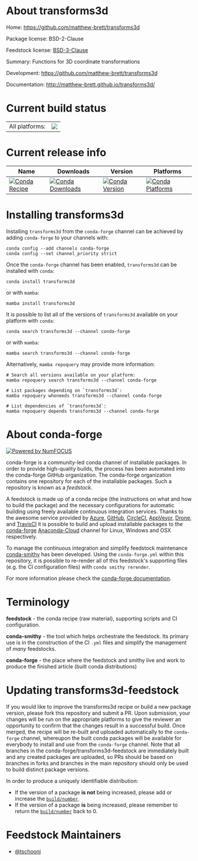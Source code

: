 About transforms3d
==================

Home: https://github.com/matthew-brett/transforms3d

Package license: BSD-2-Clause

Feedstock license: [BSD-3-Clause](https://github.com/conda-forge/transforms3d-feedstock/blob/main/LICENSE.txt)

Summary: Functions for 3D coordinate transformations

Development: https://github.com/matthew-brett/transforms3d

Documentation: http://matthew-brett.github.io/transforms3d/

Current build status
====================


<table><tr><td>All platforms:</td>
    <td>
      <a href="https://dev.azure.com/conda-forge/feedstock-builds/_build/latest?definitionId=6375&branchName=main">
        <img src="https://dev.azure.com/conda-forge/feedstock-builds/_apis/build/status/transforms3d-feedstock?branchName=main">
      </a>
    </td>
  </tr>
</table>

Current release info
====================

| Name | Downloads | Version | Platforms |
| --- | --- | --- | --- |
| [![Conda Recipe](https://img.shields.io/badge/recipe-transforms3d-green.svg)](https://anaconda.org/conda-forge/transforms3d) | [![Conda Downloads](https://img.shields.io/conda/dn/conda-forge/transforms3d.svg)](https://anaconda.org/conda-forge/transforms3d) | [![Conda Version](https://img.shields.io/conda/vn/conda-forge/transforms3d.svg)](https://anaconda.org/conda-forge/transforms3d) | [![Conda Platforms](https://img.shields.io/conda/pn/conda-forge/transforms3d.svg)](https://anaconda.org/conda-forge/transforms3d) |

Installing transforms3d
=======================

Installing `transforms3d` from the `conda-forge` channel can be achieved by adding `conda-forge` to your channels with:

```
conda config --add channels conda-forge
conda config --set channel_priority strict
```

Once the `conda-forge` channel has been enabled, `transforms3d` can be installed with `conda`:

```
conda install transforms3d
```

or with `mamba`:

```
mamba install transforms3d
```

It is possible to list all of the versions of `transforms3d` available on your platform with `conda`:

```
conda search transforms3d --channel conda-forge
```

or with `mamba`:

```
mamba search transforms3d --channel conda-forge
```

Alternatively, `mamba repoquery` may provide more information:

```
# Search all versions available on your platform:
mamba repoquery search transforms3d --channel conda-forge

# List packages depending on `transforms3d`:
mamba repoquery whoneeds transforms3d --channel conda-forge

# List dependencies of `transforms3d`:
mamba repoquery depends transforms3d --channel conda-forge
```


About conda-forge
=================

[![Powered by
NumFOCUS](https://img.shields.io/badge/powered%20by-NumFOCUS-orange.svg?style=flat&colorA=E1523D&colorB=007D8A)](https://numfocus.org)

conda-forge is a community-led conda channel of installable packages.
In order to provide high-quality builds, the process has been automated into the
conda-forge GitHub organization. The conda-forge organization contains one repository
for each of the installable packages. Such a repository is known as a *feedstock*.

A feedstock is made up of a conda recipe (the instructions on what and how to build
the package) and the necessary configurations for automatic building using freely
available continuous integration services. Thanks to the awesome service provided by
[Azure](https://azure.microsoft.com/en-us/services/devops/), [GitHub](https://github.com/),
[CircleCI](https://circleci.com/), [AppVeyor](https://www.appveyor.com/),
[Drone](https://cloud.drone.io/welcome), and [TravisCI](https://travis-ci.com/)
it is possible to build and upload installable packages to the
[conda-forge](https://anaconda.org/conda-forge) [Anaconda-Cloud](https://anaconda.org/)
channel for Linux, Windows and OSX respectively.

To manage the continuous integration and simplify feedstock maintenance
[conda-smithy](https://github.com/conda-forge/conda-smithy) has been developed.
Using the ``conda-forge.yml`` within this repository, it is possible to re-render all of
this feedstock's supporting files (e.g. the CI configuration files) with ``conda smithy rerender``.

For more information please check the [conda-forge documentation](https://conda-forge.org/docs/).

Terminology
===========

**feedstock** - the conda recipe (raw material), supporting scripts and CI configuration.

**conda-smithy** - the tool which helps orchestrate the feedstock.
                   Its primary use is in the construction of the CI ``.yml`` files
                   and simplify the management of *many* feedstocks.

**conda-forge** - the place where the feedstock and smithy live and work to
                  produce the finished article (built conda distributions)


Updating transforms3d-feedstock
===============================

If you would like to improve the transforms3d recipe or build a new
package version, please fork this repository and submit a PR. Upon submission,
your changes will be run on the appropriate platforms to give the reviewer an
opportunity to confirm that the changes result in a successful build. Once
merged, the recipe will be re-built and uploaded automatically to the
`conda-forge` channel, whereupon the built conda packages will be available for
everybody to install and use from the `conda-forge` channel.
Note that all branches in the conda-forge/transforms3d-feedstock are
immediately built and any created packages are uploaded, so PRs should be based
on branches in forks and branches in the main repository should only be used to
build distinct package versions.

In order to produce a uniquely identifiable distribution:
 * If the version of a package **is not** being increased, please add or increase
   the [``build/number``](https://docs.conda.io/projects/conda-build/en/latest/resources/define-metadata.html#build-number-and-string).
 * If the version of a package **is** being increased, please remember to return
   the [``build/number``](https://docs.conda.io/projects/conda-build/en/latest/resources/define-metadata.html#build-number-and-string)
   back to 0.

Feedstock Maintainers
=====================

* [@tschoonj](https://github.com/tschoonj/)

